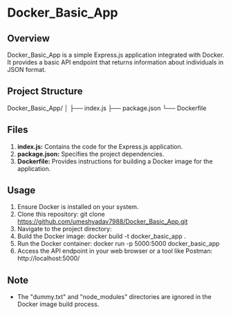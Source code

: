# Docker_Basic_App

## Overview
Docker_Basic_App is a simple Express.js application integrated with Docker. It provides a basic API endpoint that returns information about individuals in JSON format.

## Project Structure
Docker_Basic_App/
│
├── index.js
├── package.json
└── Dockerfile

## Files

1. **index.js:** Contains the code for the Express.js application.
2. **package.json:** Specifies the project dependencies.
3. **Dockerfile:** Provides instructions for building a Docker image for the application.

## Usage
1. Ensure Docker is installed on your system.
2. Clone this repository:
git clone https://github.com/umeshyadav7988/Docker_Basic_App.git
3. Navigate to the project directory:
4. Build the Docker image:
docker build -t docker_basic_app .
5. Run the Docker container:
docker run -p 5000:5000 docker_basic_app
6. Access the API endpoint in your web browser or a tool like Postman:
http://localhost:5000/


## Note
- The "dummy.txt" and "node_modules" directories are ignored in the Docker image build process.

